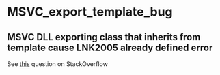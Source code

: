 # MSVC_export_template_bug

## MSVC DLL exporting class that inherits from template cause LNK2005 already defined error

See [this](https://stackoverflow.com/questions/44960760/msvc-dll-exporting-class-that-inherits-from-template-cause-lnk2005-already-defin) question on StackOverflow

